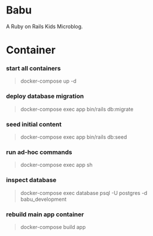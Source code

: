 # Babu
A Ruby on Rails Kids Microblog. 

# Container

### start all containers 

> docker-compose up -d

### deploy database migration 

> docker-compose exec app bin/rails db:migrate

### seed initial content 

> docker-compose exec app bin/rails db:seed

### run ad-hoc commands

> docker-compose exec app sh 

### inspect database

> docker-compose exec database psql -U postgres -d babu_development

### rebuild main app container
 
> docker-compose build app

